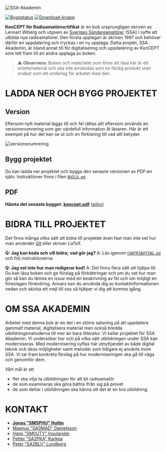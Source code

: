 ![SSA-Akademin](ssa-akademin.png)

[![Byggstatus](https://api.travis-ci.org/SverigesSandareamatorer/SSA-Akademin.svg?branch=master)](https://travis-ci.org/SverigesSandareamatorer/SSA-Akademin/) [![Download-knapp](https://img.shields.io/badge/download-koncept.pdf-blue)](https://akademin.ssa.se/files/koncept-pdf/koncept.pdf)

**KonCEPT för Radioamatörcertifikat** är en bok ursprungligen skriven av Lennart
Wiberg och utgiven av [Sveriges Sändareamatörer](https://www.ssa.se) (SSA) i
syfte att utbilda nya radioamatörer.
Den första upplagan är skriven 1997 och behöver därför en uppdatering och
tryckas i en ny upplaga.
Detta projekt, SSA Akademin, är bland annat till för digitalisering och
uppdatering av KonCEPT som lett fram till en andra upplaga av boken.

> :warning: **Observera:** Boken och materialet som finns att läsa här
är ett arbetsmaterial och ska inte användas som en färdig produkt
utan endast som ett underlag för arbetet med den.

LADDA NER OCH BYGG PROJEKTET
============================


Version
-------

Eftersom nytt material läggs till och fel rättas allt eftersom används en
versionsnumrering som ger värdefull information åt läsaren. Här är ett exempel
på hur det kan se ut och en förklaring till vad allt betyder.

<!--
koncept  .2.0.0  -RC.1  +b12345 .8c04343 .pdf
          │ │ │    │ │     │        │
          │ │ │    │ │     │        └ Git hash
          │ │ │    │ │     └ Byggnummer
          │ │ │    │ └ Version av pre relase
          │ │ │    └ Pre release
          │ │ └ Ej tryckt uppdatering
          │ └ Tryckning
          └ Upplaga
 -->

 ![versionsnumrering](versionsnummer.png)


Bygg projektet
--------------

Du kan ladda ner projektet och bygga den senaste versionen av PDF:en
själv. Instruktioner finns i filen [`BUILD.md`](BUILD.md).

PDF
---

**Hämta det senaste bygget:**
**[koncept.pdf](https://akademin.ssa.se/files/koncept-pdf/koncept.pdf)**
([arkiv](https://akademin.ssa.se/files/koncept-pdf/))


BIDRA TILL PROJEKTET
====================

Det finns många olika sätt att bidra till projektet även fast man
inte vet hur man använder *[Git](https://www.git-scm.com)* eller skriver *LaTeX*.

**Q: Jag kan koda och vill bidra; vad gör jag?**
A: Läs igenom [`CONTRIBUTING.md`](.github/CONTRIBUTING.md) och följ
instruktionerna.

**Q: Jag vet inte hur man redigerar kod!**
A: Det finns flera sätt att hjälpa till. Du kan läsa boken och ge
förslag på förbättringar och om du vet hur man gör så kan du lämna
en *issue* med en beskrivning av fel och om möjligt en föreslagen
förändring. Annars kan du använda dig av kontaktinformationen nedan
och skicka ett mejl till oss så hjälper vi dig att komma igång.

OM SSA AKADEMIN
===============

Arbetet med denna bok är en del i en större satsning på att
uppdatera gammalt material, digitalisera material men också bredda
utbildningsmetoderna till mer än bara litteratur. Vi kallar projektet
för SSA Akademin. Vi undersöker hur och på vilka sätt utbildningen
under SSA kan moderniseras. Med modernisering syftas här utnyttjandet av
både digital teknik och dess möjligheter samt metoder som tidigare ej
använts inom SSA. Vi tar fram konkreta förslag på hur moderniseringen
ska gå till väga och genomför dem.

Vårt mål är att

-   fler ska vilja ta utbildningen för att bli radioamatör
-   de som examineras ska göra bättre ifrån sig på provet
-   de som deltar i utbildningen ska känna att det är en bra utbildning.

KONTAKT
=======

-   [**Jonas "SM5PHU" Hultin**](mailto:sm5phu@gmail.com)
-   [Magnus "SA0MAD" Danielsson](mailto:magnus@rubidium.se)
-   [Hans "SM0UTY" Insulander](mailto:hans.insulander@codium.se)
-   [Petter "SA2PKA" Karkea](mailto:petter@karkea.se)
-   [Peter "SA2BLV" Lundberg](mailto:pette.lundberg@gmail.com)
